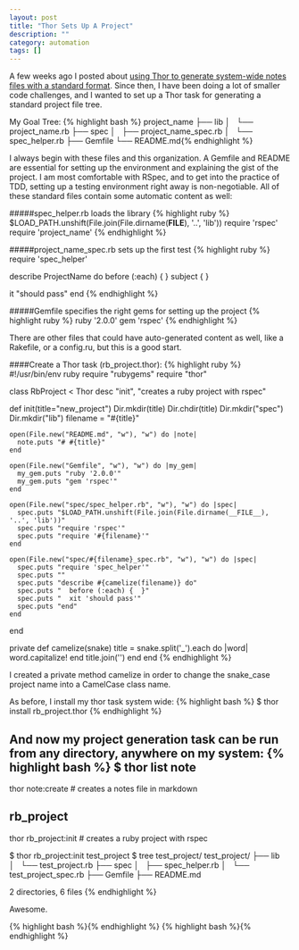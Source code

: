 ```yaml
---
layout: post
title: "Thor Sets Up A Project"
description: ""
category: automation
tags: []
---
```


A few weeks ago I posted about [using Thor to generate system-wide notes files with a standard format](http://www.katieleonard.ca/automation/2013/08/30/hammer-out-tasks-with-thor/). Since then, I have been doing a lot of smaller code challenges, and I wanted to set up a Thor task for generating a standard project file tree.

My Goal Tree:
{% highlight bash %}
project_name
├── lib
│   └── project_name.rb
├── spec
│   ├── project_name_spec.rb
│   └── spec_helper.rb
├── Gemfile
└── README.md{% endhighlight %}

I always begin with these files and this organization. A Gemfile and README are essential for setting up the environment and explaining the gist of the project. I am most comfortable with RSpec, and to get into the practice of TDD, setting up a testing environment right away is non-negotiable. All of these standard files contain some automatic content as well:

#####spec_helper.rb loads the library
{% highlight ruby %}
$LOAD_PATH.unshift(File.join(File.dirname(__FILE__), '..', 'lib'))
require 'rspec'
require 'project_name'
{% endhighlight %}

#####project_name_spec.rb sets up the first test
{% highlight ruby %}
require 'spec_helper'

describe ProjectName do
  before (:each) {  }
  subject {  }

  it "should pass"
end
{% endhighlight %}

#####Gemfile specifies the right gems for setting up the project
{% highlight ruby %}
ruby '2.0.0'
gem 'rspec'
{% endhighlight %}

There are other files that could have auto-generated content as well, like a Rakefile, or a config.ru, but this is a good start.

####Create a Thor task (rb_project.thor):
{% highlight ruby %}
#!/usr/bin/env ruby
require "rubygems"
require "thor"

class RbProject < Thor
  desc "init", "creates a ruby project with rspec"

  def init(title="new_project")
    Dir.mkdir(title)
    Dir.chdir(title)
    Dir.mkdir("spec")
    Dir.mkdir("lib")
    filename = "#{title}"

    open(File.new("README.md", "w"), "w") do |note|
      note.puts "# #{title}"
    end

    open(File.new("Gemfile", "w"), "w") do |my_gem|
      my_gem.puts "ruby '2.0.0'"
      my_gem.puts "gem 'rspec'"
    end

    open(File.new("spec/spec_helper.rb", "w"), "w") do |spec|
      spec.puts "$LOAD_PATH.unshift(File.join(File.dirname(__FILE__), '..', 'lib'))"
      spec.puts "require 'rspec'"
      spec.puts "require '#{filename}'"
    end

    open(File.new("spec/#{filename}_spec.rb", "w"), "w") do |spec|
      spec.puts "require 'spec_helper'"
      spec.puts ""
      spec.puts "describe #{camelize(filename)} do"
      spec.puts "  before (:each) {  }"
      spec.puts "  xit 'should pass'"
      spec.puts "end"
    end
  end

  private
    def camelize(snake)
      title = snake.split('_').each do |word|
        word.capitalize!
      end
      title.join('')
    end
end {% endhighlight %}

I created a private method camelize in order to change the snake_case project name into a CamelCase class name.

As before, I install my thor task system wide:
{% highlight bash %}
$ thor install rb_project.thor {% endhighlight %}

And now my project generation task can be run from any directory, anywhere on my system:
{% highlight bash %}
$ thor list
note
----
thor note:create  # creates a notes file in markdown

rb_project
----------
thor rb_project:init  # creates a ruby project with rspec

$ thor rb_project:init test_project
$ tree test_project/
test_project/
├── lib
│   └── test_project.rb
├── spec
│   ├── spec_helper.rb
│   └── test_project_spec.rb
├── Gemfile
├── README.md

2 directories, 6 files
{% endhighlight %}

Awesome.


{% highlight bash %}{% endhighlight %}
{% highlight bash %}{% endhighlight %}

